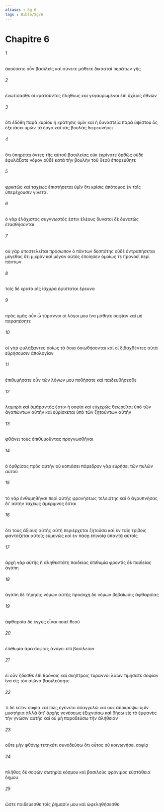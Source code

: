 ```yaml
---
aliases : Sg 6
tags : Bible/Sg/6
---
```


# Chapitre 6

###### 1
ἀκούσατε οὖν βασιλεῖς καὶ σύνετε μάθετε δικασταὶ περάτων γῆς
###### 2
ἐνωτίσασθε οἱ κρατοῦντες πλήθους καὶ γεγαυρωμένοι ἐπὶ ὄχλοις ἐθνῶν
###### 3
ὅτι ἐδόθη παρὰ κυρίου ἡ κράτησις ὑμῖν καὶ ἡ δυναστεία παρὰ ὑψίστου ὃς ἐξετάσει ὑμῶν τὰ ἔργα καὶ τὰς βουλὰς διερευνήσει
###### 4
ὅτι ὑπηρέται ὄντες τῆς αὐτοῦ βασιλείας οὐκ ἐκρίνατε ὀρθῶς οὐδὲ ἐφυλάξατε νόμον οὐδὲ κατὰ τὴν βουλὴν τοῦ θεοῦ ἐπορεύθητε
###### 5
φρικτῶς καὶ ταχέως ἐπιστήσεται ὑμῖν ὅτι κρίσις ἀπότομος ἐν τοῖς ὑπερέχουσιν γίνεται
###### 6
ὁ γὰρ ἐλάχιστος συγγνωστός ἐστιν ἐλέους δυνατοὶ δὲ δυνατῶς ἐτασθήσονται
###### 7
οὐ γὰρ ὑποστελεῖται πρόσωπον ὁ πάντων δεσπότης οὐδὲ ἐντραπήσεται μέγεθος ὅτι μικρὸν καὶ μέγαν αὐτὸς ἐποίησεν ὁμοίως τε προνοεῖ περὶ πάντων
###### 8
τοῖς δὲ κραταιοῖς ἰσχυρὰ ἐφίσταται ἔρευνα
###### 9
πρὸς ὑμᾶς οὖν ὦ τύραννοι οἱ λόγοι μου ἵνα μάθητε σοφίαν καὶ μὴ παραπέσητε
###### 10
οἱ γὰρ φυλάξαντες ὁσίως τὰ ὅσια ὁσιωθήσονται καὶ οἱ διδαχθέντες αὐτὰ εὑρήσουσιν ἀπολογίαν
###### 11
ἐπιθυμήσατε οὖν τῶν λόγων μου ποθήσατε καὶ παιδευθήσεσθε
###### 12
λαμπρὰ καὶ ἀμάραντός ἐστιν ἡ σοφία καὶ εὐχερῶς θεωρεῖται ὑπὸ τῶν ἀγαπώντων αὐτὴν καὶ εὑρίσκεται ὑπὸ τῶν ζητούντων αὐτήν
###### 13
φθάνει τοὺς ἐπιθυμοῦντας προγνωσθῆναι
###### 14
ὁ ὀρθρίσας πρὸς αὐτὴν οὐ κοπιάσει πάρεδρον γὰρ εὑρήσει τῶν πυλῶν αὐτοῦ
###### 15
τὸ γὰρ ἐνθυμηθῆναι περὶ αὐτῆς φρονήσεως τελειότης καὶ ὁ ἀγρυπνήσας δι' αὐτὴν ταχέως ἀμέριμνος ἔσται
###### 16
ὅτι τοὺς ἀξίους αὐτῆς αὐτὴ περιέρχεται ζητοῦσα καὶ ἐν ταῖς τρίβοις φαντάζεται αὐτοῖς εὐμενῶς καὶ ἐν πάσῃ ἐπινοίᾳ ὑπαντᾷ αὐτοῖς
###### 17
ἀρχὴ γὰρ αὐτῆς ἡ ἀληθεστάτη παιδείας ἐπιθυμία φροντὶς δὲ παιδείας ἀγάπη
###### 18
ἀγάπη δὲ τήρησις νόμων αὐτῆς προσοχὴ δὲ νόμων βεβαίωσις ἀφθαρσίας
###### 19
ἀφθαρσία δὲ ἐγγὺς εἶναι ποιεῖ θεοῦ
###### 20
ἐπιθυμία ἄρα σοφίας ἀνάγει ἐπὶ βασιλείαν
###### 21
εἰ οὖν ἥδεσθε ἐπὶ θρόνοις καὶ σκήπτροις τύραννοι λαῶν τιμήσατε σοφίαν ἵνα εἰς τὸν αἰῶνα βασιλεύσητε
###### 22
τί δέ ἐστιν σοφία καὶ πῶς ἐγένετο ἀπαγγελῶ καὶ οὐκ ἀποκρύψω ὑμῖν μυστήρια ἀλλὰ ἀπ' ἀρχῆς γενέσεως ἐξιχνιάσω καὶ θήσω εἰς τὸ ἐμφανὲς τὴν γνῶσιν αὐτῆς καὶ οὐ μὴ παροδεύσω τὴν ἀλήθειαν
###### 23
οὔτε μὴν φθόνῳ τετηκότι συνοδεύσω ὅτι οὗτος οὐ κοινωνήσει σοφίᾳ
###### 24
πλῆθος δὲ σοφῶν σωτηρία κόσμου καὶ βασιλεὺς φρόνιμος εὐστάθεια δήμου
###### 25
ὥστε παιδεύεσθε τοῖς ῥήμασίν μου καὶ ὠφεληθήσεσθε
